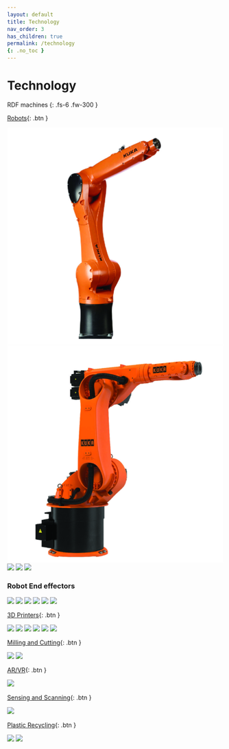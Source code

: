 ```yaml
---
layout: default
title: Technology
nav_order: 3
has_children: true
permalink: /technology
{: .no_toc }
---
```



# Technology

RDF machines 
{: .fs-6 .fw-300 }


<script src="https://cdnjs.cloudflare.com/ajax/libs/web-animations/2.3.2/web-animations.min.js"></script>
<script src="https://cdn.jsdelivr.net/gh/haltu/muuri@0.9.3/dist/muuri.min.js"></script>
<script>
    var grid = new Muuri('.grid');
</script>

[Robots](https://rdflabfiu.github.io/wiki/technology/robots){: .btn }

[![](../../assets/images/kr10.jpg)](technology/robots/kr10)
[![](../../assets/images/kr30.jpg)](technology/kr30)
[![](../../assets/images/ur10e.jpg)](technology/ur10e)
[![](../../assets/images/ur16e.jpg)](technology/ur16e)
[![](../../assets/images/xarm.jpg)](technology/xarm6)


### Robot End effectors

[![](../../assets/images/mdph2.jpg)](technology/mdph2)
[![](../../assets/images/mdpe10.jpg)](technology/mdpe10)
[![](../../assets/images/rgripper.jpg)](technology/rgripper)
[![](../../assets/images/router.jpg)](technology/router)
[![](../../assets/images/clay.jpg)](technology/clay)
[![](../../assets/images/concrete.jpg)](technology/concrete)


[3D Printers](https://rdflabfiu.github.io/wiki/technology/3dprinters){: .btn }

[![](../../assets/images/bambu.jpg)](technology/bambu)
[![](../../assets/images/prusa3.jpg)](technology/prusa3)
[![](../../assets/images/formlab2.jpg)](technology/formlab2)
[![](../../assets/images/markforged.jpg)](technology/markforged)
[![](../../assets/images/vcore50.jpg)](technology/ratrig)
[![](../../assets/images/bioprinter.jpg)](technology/bioprinter)


[Milling and Cutting](https://rdflabfiu.github.io/wiki/technology/robots){: .btn }

[![](../../assets/images/bantam.png)](technology/bantamcnc)
[![](../../assets/images/leadcnc.png)](technology/leadcnc)


[AR/VR](https://rdflabfiu.github.io/wiki/technology/robots){: .btn }

[![](../../assets/images/markforged.jpg)](technology/markforged)


[Sensing and Scanning](https://rdflabfiu.github.io/wiki/technology/robots){: .btn }

[![](../../assets/images/markforged.jpg)](technology/markforged)


[Plastic Recycling](https://rdflabfiu.github.io/wiki/technology/robots){: .btn }

[![](../../assets/images/markforged.jpg)](technology/markforged)
[![](../../assets/images/markforged.jpg)](technology/markforged)
